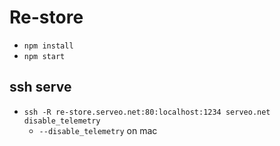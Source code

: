 # Re-store

* `npm install`
* `npm start`

## ssh serve

* `ssh -R re-store.serveo.net:80:localhost:1234 serveo.net disable_telemetry`
    * `--disable_telemetry` on mac